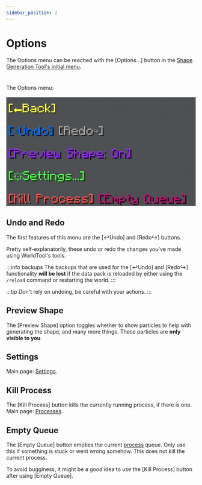 ```yaml
---
sidebar_position: 2
---
```


# Options
The Options menu can be reached with the <MCFont color="aqua">[Options...]</MCFont> button in the [Shape Generation Tool's initial menu](usage).
#
The Options menu:<br></br>
![The options menu](img/options_menu.png)

## Undo and Redo

The first features of this menu are the <MCFont color="#036ffc">[↩Undo]</MCFont> and <MCFont color="#7c2bff">[Redo↪]</MCFont> buttons.

Pretty self-explanatorily, these undo or redo the changes you've made using WorldTool's tools.

:::info backups
The backups that are used for the <MCFont color="#036ffc">[↩Undo]</MCFont> and <MCFont color="#7c2bff">[Redo↪]</MCFont> functionality **will be lost** if the data pack is reloaded by either using the `/reload` command or restarting the world.
:::

:::tip
Don't rely on undoing, be careful with your actions.
:::

## Preview Shape

The <MCFont color="#9729ff">[Preview Shape]</MCFont> option toggles whether to show particles to help with generating the shape, and many more things. These particles are **only visible to you**.

## Settings

Main page: [Settings](../configuration).

## Kill Process

The <MCFont color="red">[Kill Process]</MCFont> button kills the currently running process, if there is one. Main page: [Processes](../technical/processes).

## Empty Queue

The <MCFont color="#b5146d">[Empty Queue]</MCFont> button empties the current [process](../technical/processes) queue. Only use this if something is stuck or went wrong somehow. This does not kill the current process.

To avoid bugginess, it might be a good idea to use the <MCFont color="red">[Kill Process]</MCFont> button after using <MCFont color="#b5146d">[Empty Queue]</MCFont>. 
